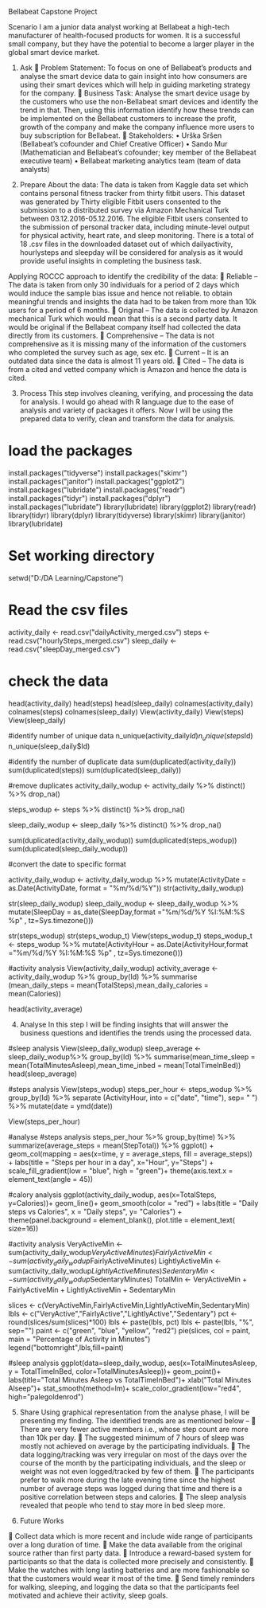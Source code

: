 Bellabeat Capstone Project

Scenario
	I am a junior data analyst working at Bellabeat a high-tech manufacturer of health-focused products for women. It is a successful small company, but they have the potential to become a larger player in the global smart device market. 

1.	Ask
	Problem Statement: To focus on one of Bellabeat’s products and analyse the smart device data to gain insight into how consumers are using their smart devices which will help in guiding marketing strategy for the company.
	Business Task: Analyse the smart device usage by the customers who use the non-Bellabeat smart devices and identify the trend in that. Then, using this information identify how these trends can be implemented on the Bellabeat customers to increase the profit, growth of the company and make the company influence more users to buy subscription for Bellabeat.
	Stakeholders:
•	Urška Sršen (Bellabeat’s cofounder and Chief Creative Officer)
•	Sando Mur (Mathematician and Bellabeat’s cofounder; key member of the Bellabeat executive team) 
•	Bellabeat marketing analytics team (team of data analysts)

2.	Prepare
About the data: The data is taken from Kaggle data set which contains personal fitness tracker from thirty fitbit users. This dataset was generated by Thirty eligible Fitbit users consented to the submission to a distributed survey via Amazon Mechanical Turk between 03.12.2016-05.12.2016. The eligible Fitbit users consented to the submission of personal tracker data, including minute-level output for physical activity, heart rate, and sleep monitoring.
	There is a total of 18 .csv files in the downloaded dataset out of which dailyactivity, hourlysteps and sleepday  will be considered for analysis as it would provide useful insights in completing the business task. 

Applying ROCCC approach to identify the credibility of the data:
	Reliable – The data is taken from only 30 individuals for a period of  2 days which would induce the sample bias issue and hence not reliable. to obtain meaningful trends and insights the data had to be taken from more than 10k users for a period of 6 months.
	Original – The data is collected by Amazon mechanical Turk which would mean that this is a second party data. It would be original if the Bellabeat company itself had collected the data directly from its customers.
	Comprehensive – The data is not comprehensive as it is missing many of the information of the customers who completed the survey such as age, sex etc.
	Current – It is an outdated data since the data is almost 11 years old.
	Cited – The data is from a cited and vetted company which is Amazon and hence the data is cited.

3.	Process
     This step involves cleaning, verifying, and processing the data for analysis. I would go ahead with R language due to the ease of analysis and variety of packages it offers. Now I will be using the prepared data to verify, clean and transform the data for analysis.
# load the packages
install.packages("tidyverse")
install.packages("skimr")
install.packages("janitor")
install.packages("ggplot2")
install.packages("lubridate")
install.packages("readr")
install.packages("tidyr")
install.packages("dplyr")
install.packages("lubridate")
library(lubridate)
library(ggplot2)
library(readr)
library(tidyr)
library(dplyr)
library(tidyverse)
library(skimr)
library(janitor)
library(lubridate)

# Set working directory
setwd("D:/DA Learning/Capstone")

# Read the csv files
activity_daily <- read.csv("dailyActivity_merged.csv")
steps <- read.csv("hourlySteps_merged.csv")
sleep_daily <- read.csv("sleepDay_merged.csv")

# check the data
head(activity_daily)
head(steps)
head(sleep_daily)
colnames(activity_daily)
colnames(steps)
colnames(sleep_daily)
View(activity_daily)
View(steps)
View(sleep_daily)

#identify number of unique data
n_unique(activity_daily$Id)
n_unique(steps$Id)
n_unique(sleep_daily$Id)

#identify the number of duplicate data
sum(duplicated(activity_daily))
sum(duplicated(steps))
sum(duplicated(sleep_daily))

#remove duplicates
activity_daily_wodup <- activity_daily %>%
  distinct() %>%
  drop_na()

steps_wodup <- steps %>%
  distinct() %>%
  drop_na()

sleep_daily_wodup <- sleep_daily %>%
  distinct() %>%
  drop_na()

sum(duplicated(activity_daily_wodup))
sum(duplicated(steps_wodup))
sum(duplicated(sleep_daily_wodup))

#convert the date to specific format

activity_daily_wodup <- activity_daily_wodup %>%
  mutate(ActivityDate = as.Date(ActivityDate, format = "%m/%d/%Y"))
str(activity_daily_wodup)


str(sleep_daily_wodup)
sleep_daily_wodup <- sleep_daily_wodup %>%
  mutate(SleepDay = as_date(SleepDay,format ="%m/%d/%Y %I:%M:%S %p" , tz=Sys.timezone()))

str(steps_wodup)
str(steps_wodup_t)
View(steps_wodup_t)
steps_wodup_t <- steps_wodup %>%
  mutate(ActivityHour = as.Date(ActivityHour,format ="%m/%d/%Y %I:%M:%S %p" , tz=Sys.timezone()))

#activity analysis
View(activity_daily_wodup)
activity_average <- activity_daily_wodup %>%
  group_by(Id) %>%
  summarise (mean_daily_steps = mean(TotalSteps),mean_daily_calories = mean(Calories))

head(activity_average)


4.	Analyse
In this step I will be finding insights that will answer the business questions and identifies the trends using the processed data. 

#sleep analysis
View(sleep_daily_wodup)
sleep_average <- sleep_daily_wodup%>%
  group_by(Id) %>% 
  summarise(mean_time_sleep = mean(TotalMinutesAsleep),mean_time_inbed = mean(TotalTimeInBed))
head(sleep_average)

#steps analysis
View(steps_wodup)
steps_per_hour <- steps_wodup %>% 
  group_by(Id) %>% 
  separate (ActivityHour, into = c("date", "time"), sep= " ") %>%
  mutate(date = ymd(date)) 

View(steps_per_hour)

#analyse
#steps analysis
steps_per_hour %>%
  group_by(time) %>%
  summarize(average_steps = mean(StepTotal)) %>%
  ggplot() +
  geom_col(mapping = aes(x=time, y = average_steps, fill = average_steps)) + 
  labs(title = "Steps per hour in a day", x="Hour", y="Steps") + 
  scale_fill_gradient(low = "blue", high = "green")+
  theme(axis.text.x = element_text(angle = 45)) 

#calory analysis
ggplot(activity_daily_wodup, aes(x=TotalSteps, y=Calories))+
  geom_line()+
  geom_smooth(color = "red") + 
  labs(title = "Daily steps vs Calories", x = "Daily steps", y= "Calories") +
  theme(panel.background = element_blank(),
        plot.title = element_text( size=16))

#activity analysis
VeryActiveMin <- sum(activity_daily_wodup$VeryActiveMinutes)
FairlyActiveMin <- sum(activity_daily_wodup$FairlyActiveMinutes)
LightlyActiveMin <- sum(activity_daily_wodup$LightlyActiveMinutes)
SedentaryMin <- sum(activity_daily_wodup$SedentaryMinutes)
TotalMin <- VeryActiveMin + FairlyActiveMin + LightlyActiveMin + SedentaryMin

slices <- c(VeryActiveMin,FairlyActiveMin,LightlyActiveMin,SedentaryMin)
lbls <- c("VeryActive","FairlyActive","LightlyActive","Sedentary")
pct <- round(slices/sum(slices)*100)
lbls <- paste(lbls, pct)
lbls <- paste(lbls, "%", sep="")
paint <- c("green", "blue", "yellow", "red2")
pie(slices, col = paint, main = "Percentage of Activity in Minutes")
legend("bottomright",lbls,fill=paint)

#sleep analysis
ggplot(data=sleep_daily_wodup, aes(x=TotalMinutesAsleep, y = TotalTimeInBed, color=TotalMinutesAsleep))+ 
  geom_point()+ 
  labs(title="Total Minutes Asleep vs TotalTimeInBed")+
  xlab("Total Minutes Alseep")+
  stat_smooth(method=lm)+
  scale_color_gradient(low="red4", high="palegoldenrod")
 
5.	Share
Using graphical representation from the analyse phase, I will be presenting my finding. The identified trends are as mentioned below – 
	There are very fewer active members i.e., whose step count are more than 10k per day.
	The suggested minimum of 7 hours of sleep was mostly not achieved on average by the participating individuals.
	The data logging/tracking was very irregular on most of the days over the course of the month by the participating individuals, and the sleep or weight was not even logged/tracked by few of them.
	The participants prefer to walk more during the late evening time since the highest number of average steps was logged during that time and there is a positive correlation between steps and calories.
	The sleep analysis revealed that people who tend to stay more in bed sleep more.

6.	Future Works

	Collect data which is more recent and include wide range of participants over a long duration of time.
	Make the data available from the original source rather than first party data.
	Introduce a reward-based system for participants so that the data is collected more precisely and consistently.
	Make the watches with long lasting batteries and are more fashionable so that the customers would wear it most of the time.
	Send timely reminders for walking, sleeping, and logging the data so that the participants feel motivated and achieve their activity, sleep goals.


